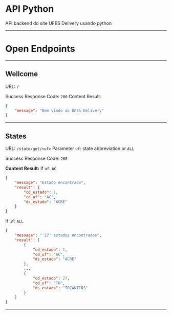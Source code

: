 # API Python
API backend do site UFES Delivery usando python

***

# Open Endpoints

***

## Wellcome

URL: `/`

Success Response Code: `200`
Content Result:
```json
{
    "message": "Bem vindo ao UFES Delivery"
}
```

***

## States

URL: `/state/get/<uf>`
Parameter `uf`: state abbreviation or `ALL`

Success Response Code: `200`

**Content Result:**
If `uf`: `AC`
```json
{
	"message": "Estado encontrado",
	"result": {
		"cd_estado": 1,
		"cd_uf": "AC",
		"ds_estado": "ACRE"
	}
}
```
If `uf`: `ALL`
```json
{
	"message": "'27' estados encontrados",
	"result": [
		{
			"cd_estado": 1,
			"cd_uf": "AC",
			"ds_estado": "ACRE"
		},
		...
		{
			"cd_estado": 27,
			"cd_uf": "TO",
			"ds_estado": "TOCANTINS"
		}
	]
}
```

***